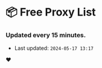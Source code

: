 # :package: Free Proxy List
### Updated every 15 minutes.

- Last updated: `2024-05-17 13:17`

:heart:
